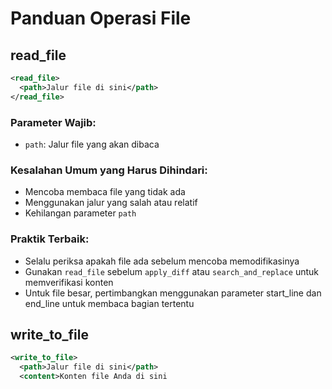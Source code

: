 # Panduan Operasi File

## read_file
```xml
<read_file>
  <path>Jalur file di sini</path>
</read_file>
```

### Parameter Wajib:
- `path`: Jalur file yang akan dibaca

### Kesalahan Umum yang Harus Dihindari:
- Mencoba membaca file yang tidak ada
- Menggunakan jalur yang salah atau relatif
- Kehilangan parameter `path`

### Praktik Terbaik:
- Selalu periksa apakah file ada sebelum mencoba memodifikasinya
- Gunakan `read_file` sebelum `apply_diff` atau `search_and_replace` untuk memverifikasi konten
- Untuk file besar, pertimbangkan menggunakan parameter start_line dan end_line untuk membaca bagian tertentu

## write_to_file
```xml
<write_to_file>
  <path>Jalur file di sini</path>
  <content>Konten file Anda di sini
